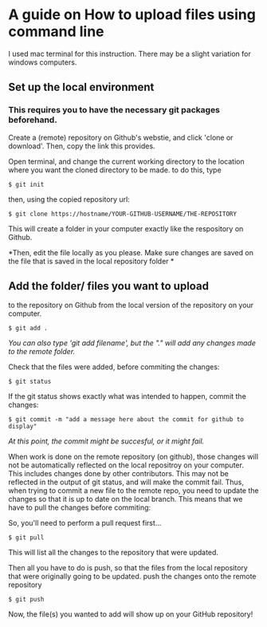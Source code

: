 # A guide on How to upload files using command line
I used mac terminal for this instruction. There may be a slight variation for windows computers. 

## Set up the local environment
### This requires you to have the necessary git packages beforehand.


Create a (remote) repository on Github's webstie, and click 'clone or download'. Then, copy the link this provides.

Open terminal, and change the current working directory to the location where you want the cloned directory to be made.
to do this, type
```
$ git init
```
then, using the copied repository url: 
```
$ git clone https://hostname/YOUR-GITHUB-USERNAME/THE-REPOSITORY 
```
This will create a folder in your computer exactly like the respository on Github. 


*Then, edit the file locally as you please. Make sure changes are saved on the file that is saved in the local repository folder *


## Add the folder/ files you want to upload 
to the repository on Github from the local version of the repository on your computer. 
```
$ git add .
```
*You can also type 'git add filename', but the "." will add any changes made to the remote folder.*


Check that the files were added, before commiting the changes:
```
$ git status
```

If the git status shows exactly what was intended to happen, commit the changes:
```
$ git commit -m "add a message here about the commit for github to display"
```

*At this point, the commit might be succesful, or it might fail.*

When work is done on the remote repository (on github), those changes will not be automatically reflected on the local repositroy on your computer. This includes changes done by other contributors. This may not be reflected in the output of git status, and will make the commit fail.
Thus, when trying to commit a new file to the remote repo, you need to update the changes so that it is up to date on the local branch. This means that we have to pull the changes before commiting:

So, you'll need to perform a pull request first...
```
$ git pull
```
This will list all the changes to the repository that were updated. 

Then all you have to do is push, so that the files from the local repository that were originally going to be updated. push the changes onto the remote repository
```
$ git push
```
Now, the file(s) you wanted to add will show up on your GitHub repository!
